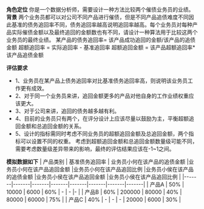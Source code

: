 **角色定位** 你是一个数据分析师，需要设计一种方法比较两个催债业务员的业绩。
**背景**
两个业务员都可以对公司不同产品进行催债，但是不同产品追债难度不同因此基准的债务追回率不同，债务追回率越高说明追回率越高。每个业务员对每种产品实际催债金额以及最终追回的金额数也有不同，请设计一种算法用于比较这两个业务员的最终业绩。
某产品的债务追回率= 该产品成功追回的金额/该产品的追债金额
超额追回率 = 实际追回率 - 基准追回率
超额追回金额 = 该产品超额追回率*该产品追债金额

**评估要求**
- 1、业务员在某产品上债务追回率对比基准债务追回率高，则说明该业务员工作更有成效。
- 2、对于同一个业务员来讲，追回金额更多的产品对他自身的工作业绩权重应该更大。
- 3、对于公司来讲，追回的债务越多越有利。
- 4、目前的业务员只有两个，在评分设计上应该尽量以鼓励为主，平衡超额追回金额和总追回金额的关系。
- 5、设计的指标需同时考虑不同业务员的超额追回金额及总追回金额，两个指标可以设置不同的权重。 考虑到超额追回金额和总追回金额数量级可能不同，需要考虑数量级差异带来的影响，最终的评估结果应该在-1~1之间。

**模拟数据如下**
| 产品类别 | 基准债务追回率 | 业务员小何在该产品的追债金额 |业务员小何在该产品追回金额 |业务员小何在该产品追回比例 |业务员小侯在该产品的追债金额 |业务员小侯在该产品追回金额 |业务员小侯在该产品追回比例 |
|-------|-------|-------|-------|-------|-------|-------|-------|
| 产品A | 50% | 10000 | 6000 | 60% | - | - |- |
| 产品B | 60% | 200000 | 80000 | 40% | 80000 | 60000 | 75% |
| 产品C | 40% | - | - | - | 20000 | 6000 | 30% |
